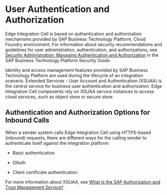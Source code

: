 <!-- loiobff88cdc1d3b4f859852340dd750ba85 -->

# User Authentication and Authorization

Edge Integration Cell is based on authentication and authorization mechanisms provided by SAP Business Technology Platform, Cloud Foundry environment. For information about security recommendations and guidelines for user administration, authentication, and authorizations, see [Security Administration: Managing Authentication and Authorization](https://help.sap.com/docs/BTP/65de2977205c403bbc107264b8eccf4b/1ff47b2d980e43a6b2ce294352333708.html) in the SAP Business Technology Platform Security Guide.

Identity and access management features provided by SAP Business Technology Platform are used during the lifecycle of an integration scenario. Extended Services - User Account and Authentication \(XSUAA\) is the central service for business user authentication and authorization. Edge Integration Cell components rely on XSUAA service instances to access cloud services, such as object store or secure store.



<a name="loiobff88cdc1d3b4f859852340dd750ba85__section_ets_xn1_mvb"/>

## Authentication and Authorization Options for Inbound Calls

When a sender system calls Edge Integration Cell using HTTPS-based \(inbound\) requests, there are different ways for the calling sender to authenticate itself against the integration platform:

-   Basic authentication

-   OAuth

-   Client certificate authentication


For more information about XSUAA, see [What Is the SAP Authorization and Trust Management Service?](https://help.sap.com/docs/BTP/65de2977205c403bbc107264b8eccf4b/649961f8d4ad463daca33b3a20deba4c.html).

